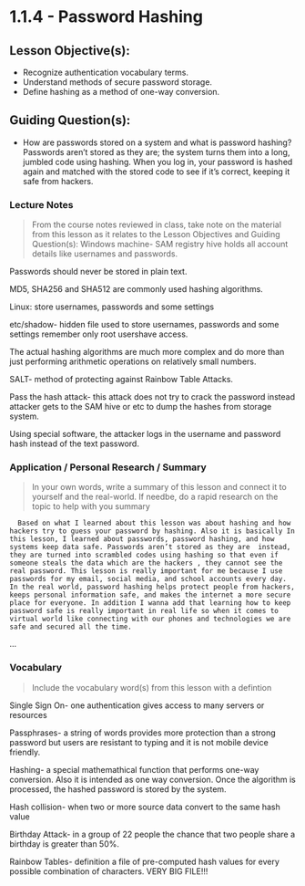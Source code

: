 # 1.1.4 - Password Hashing

## Lesson Objective(s):
- Recognize authentication vocabulary terms.
- Understand methods of secure password storage.
- Define hashing as a method of one-way conversion.

## Guiding Question(s):
- How are passwords stored on a system and what is password hashing?
Passwords aren’t stored as they are; the system turns them into a long, jumbled code using hashing. When you log in, your password is hashed again and matched with the stored code to see if it’s correct, keeping it safe from hackers.

### Lecture Notes
> From the course notes reviewed in class, take note on the material from this lesson as it relates to the Lesson Objectives and Guiding Question(s):
Windows machine- SAM registry hive holds all account details like usernames and passwords.

Passwords should never be stored in plain text.

MD5, SHA256 and SHA512 are commonly used hashing algorithms.

Linux: store usernames, passwords and some settings 

etc/shadow- hidden file used to store usernames, passwords and some settings remember only root usershave access.

The actual hashing algorithms are much more complex and do more than just performing arithmetic operations on relatively small numbers.

SALT- method of protecting against Rainbow Table Attacks.

Pass the hash attack- this attack does not try to crack the password instead attacker gets to the SAM hive or etc to dump the hashes from storage system.

Using special software, the attacker logs in the username and password hash instead of the text password.

### Application / Personal Research / Summary
> In your own words, write a summary of this lesson and connect it to yourself and the real-world. If needbe, do a rapid research on the topic to help with you summary
   
      Based on what I learned about this lesson was about hashing and how hackers try to guess your password by hashing. Also it is basically In this lesson, I learned about passwords, password hashing, and how systems keep data safe. Passwords aren’t stored as they are  instead, they are turned into scrambled codes using hashing so that even if someone steals the data which are the hackers , they cannot see the real password. This lesson is really important for me because I use passwords for my email, social media, and school accounts every day. In the real world, password hashing helps protect people from hackers, keeps personal information safe, and makes the internet a more secure place for everyone. In addition I wanna add that learning how to keep password safe is really important in real life so when it comes to virtual world like connecting with our phones and technologies we are safe and secured all the time.
...

### Vocabulary
> Include the vocabulary word(s) from this lesson with a defintion

Single Sign On- one authentication gives access to many servers or resources 

Passphrases- a string of words provides more protection than a strong password but users are resistant to typing and it is not mobile device friendly.

Hashing- a special mathemathical function that performs one-way conversion. Also it is intended as one way conversion. Once the algorithm is processed, the hashed password is stored by the system.

Hash collision- when two or more source data convert to the same hash value

Birthday Attack- in a group of 22 people the chance that two people share a birthday is greater than 50%.

Rainbow Tables- definition a file of pre-computed hash values for every possible combination of characters. VERY BIG FILE!!!


